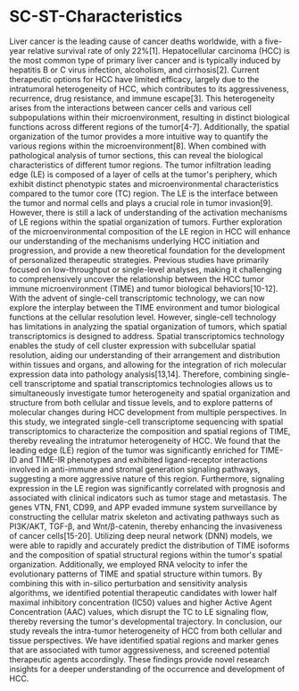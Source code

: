 # SC-ST-Characteristics

Liver cancer is the leading cause of cancer deaths worldwide, with a five-year relative survival rate of only 22%[1]. Hepatocellular carcinoma (HCC) is the most common type of primary liver cancer and is typically induced by hepatitis B or C virus infection, alcoholism, and cirrhosis[2]. Current therapeutic options for HCC have limited efficacy, largely due to the intratumoral heterogeneity of HCC, which contributes to its aggressiveness, recurrence, drug resistance, and immune escape[3]. This heterogeneity arises from the interactions between cancer cells and various cell subpopulations within their microenvironment, resulting in distinct biological functions across different regions of the tumor[4-7]. Additionally, the spatial organization of the tumor provides a more intuitive way to quantify the various regions within the microenvironment[8]. When combined with pathological analysis of tumor sections, this can reveal the biological characteristics of different tumor regions. The tumor infiltration leading edge (LE) is composed of a layer of cells at the tumor's periphery, which exhibit distinct phenotypic states and microenvironmental characteristics compared to the tumor core (TC) region. The LE is the interface between the tumor and normal cells and plays a crucial role in tumor invasion[9]. However, there is still a lack of understanding of the activation mechanisms of LE regions within the spatial organization of tumors. Further exploration of the microenvironmental composition of the LE region in HCC will enhance our understanding of the mechanisms underlying HCC initiation and progression, and provide a new theoretical foundation for the development of personalized therapeutic strategies.
Previous studies have primarily focused on low-throughput or single-level analyses, making it challenging to comprehensively uncover the relationship between the HCC tumor immune microenvironment (TIME) and tumor biological behaviors[10-12]. With the advent of single-cell transcriptomic technology, we can now explore the interplay between the TIME environment and tumor biological functions at the cellular resolution level. However, single-cell technology has limitations in analyzing the spatial organization of tumors, which spatial transcriptomics is designed to address. Spatial transcriptomics technology enables the study of cell cluster expression with subcellular spatial resolution, aiding our understanding of their arrangement and distribution within tissues and organs, and allowing for the integration of rich molecular expression data into pathology analysis[13,14]. Therefore, combining single-cell transcriptome and spatial transcriptomics technologies allows us to simultaneously investigate tumor heterogeneity and spatial organization and structure from both cellular and tissue levels, and to explore patterns of molecular changes during HCC development from multiple perspectives. In this study, we integrated single-cell transcriptome sequencing with spatial transcriptomics to characterize the composition and spatial regions of TIME, thereby revealing the intratumor heterogeneity of HCC. We found that the leading edge (LE) region of the tumor was significantly enriched for TIME-ID and TIME-IR phenotypes and exhibited ligand-receptor interactions involved in anti-immune and stromal generation signaling pathways, suggesting a more aggressive nature of this region. Furthermore, signaling expression in the LE region was significantly correlated with prognosis and associated with clinical indicators such as tumor stage and metastasis. The genes VTN, FN1, CD99, and APP evaded immune system surveillance by constructing the cellular matrix skeleton and activating pathways such as PI3K/AKT, TGF-β, and Wnt/β-catenin, thereby enhancing the invasiveness of cancer cells[15-20]. Utilizing deep neural network (DNN) models, we were able to rapidly and accurately predict the distribution of TIME isoforms and the composition of spatial structural regions within the tumor's spatial organization. Additionally, we employed RNA velocity to infer the evolutionary patterns of TIME and spatial structure within tumors. By combining this with in-silico perturbation and sensitivity analysis algorithms, we identified potential therapeutic candidates with lower half maximal inhibitory concentration (IC50) values and higher Active Agent Concentration (AAC) values, which disrupt the TC to LE signaling flow, thereby reversing the tumor's developmental trajectory.
In conclusion, our study reveals the intra-tumor heterogeneity of HCC from both cellular and tissue perspectives. We have identified spatial regions and marker genes that are associated with tumor aggressiveness, and screened potential therapeutic agents accordingly. These findings provide novel research insights for a deeper understanding of the occurrence and development of HCC.
